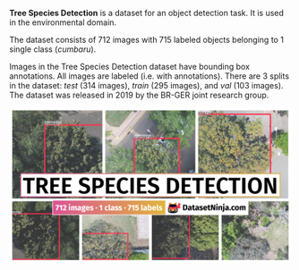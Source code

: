 **Tree Species Detection** is a dataset for an object detection task. It is used in the environmental domain. 

The dataset consists of 712 images with 715 labeled objects belonging to 1 single class (*cumbaru*).

Images in the Tree Species Detection dataset have bounding box annotations. All images are labeled (i.e. with annotations). There are 3 splits in the dataset: *test* (314 images), *train* (295 images), and *val* (103 images). The dataset was released in 2019 by the BR-GER joint research group.

<img src="https://github.com/dataset-ninja/tree-species-detection/raw/main/visualizations/poster.png">
